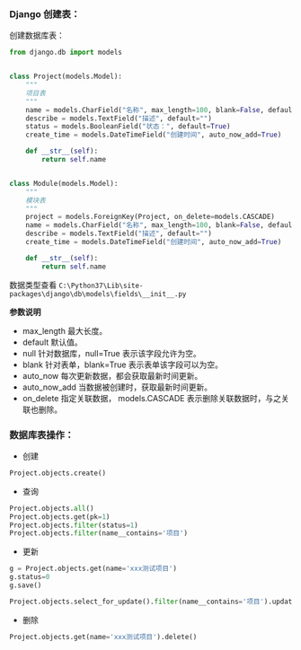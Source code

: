 
### Django 创建表：

创建数据库表：
```python
from django.db import models


class Project(models.Model):
    """
    项目表
    """
    name = models.CharField("名称", max_length=100, blank=False, default="")
    describe = models.TextField("描述", default="")
    status = models.BooleanField("状态：", default=True)
    create_time = models.DateTimeField("创建时间", auto_now_add=True)

    def __str__(self):
        return self.name


class Module(models.Model):
    """
    模块表
    """
    project = models.ForeignKey(Project, on_delete=models.CASCADE)
    name = models.CharField("名称", max_length=100, blank=False, default="")
    describe = models.TextField("描述", default="")
    create_time = models.DateTimeField("创建时间", auto_now_add=True)

    def __str__(self):
        return self.name
```

数据类型查看 ```C:\Python37\Lib\site-packages\django\db\models\fields\__init__.py```


__参数说明__

* max_length 最大长度。
* default 默认值。
* null 针对数据库，null=True 表示该字段允许为空。
* blank 针对表单，blank=True 表示表单该字段可以为空。 
* auto_now 每次更新数据，都会获取最新时间更新。
* auto_now_add 当数据被创建时，获取最新时间更新。
* on_delete 指定关联数据， models.CASCADE 表示删除关联数据时，与之关联也删除。

### 数据库表操作：

* 创建
```python
Project.objects.create()
```

* 查询
```python
Project.objects.all()
Project.objects.get(pk=1)
Project.objects.filter(status=1)
Project.objects.filter(name__contains='项目')
```

* 更新
```python
g = Project.objects.get(name='xxx测试项目')
g.status=0
g.save()

Project.objects.select_for_update().filter(name__contains='项目').update(describe='')
```

* 删除
```python
Project.objects.get(name='xxx测试项目').delete()
```
